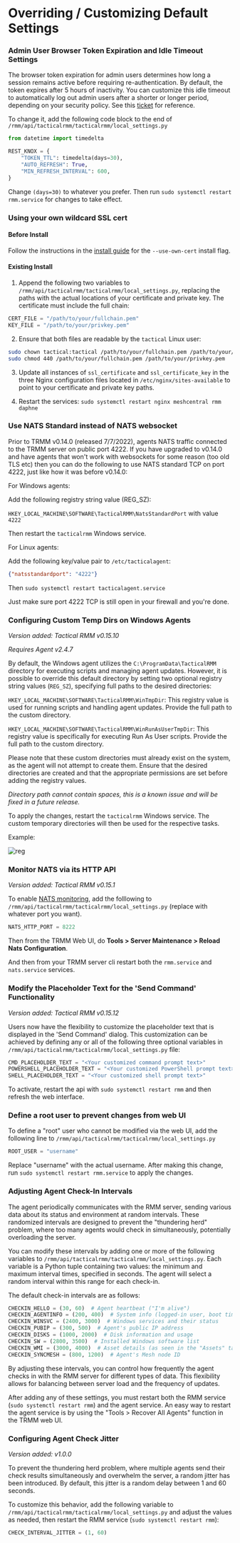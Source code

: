 # Overriding / Customizing Default Settings

### Admin User Browser Token Expiration and Idle Timeout Settings

The browser token expiration for admin users determines how long a session remains active before requiring re-authentication. By default, the token expires after 5 hours of inactivity. You can customize this idle timeout to automatically log out admin users after a shorter or longer period, depending on your security policy. See this [ticket](https://github.com/amidaware/tacticalrmm/issues/503) for reference.

To change it, add the following code block to the end of `/rmm/api/tacticalrmm/tacticalrmm/local_settings.py`

```python
from datetime import timedelta

REST_KNOX = {
    "TOKEN_TTL": timedelta(days=30),
    "AUTO_REFRESH": True,
    "MIN_REFRESH_INTERVAL": 600,
}
```

Change `(days=30)` to whatever you prefer. Then run `sudo systemctl restart rmm.service` for changes to take effect.

### Using your own wildcard SSL cert

#### Before Install

Follow the instructions in the [install guide](../install_server.md#step-5-run-the-install-script) for the `--use-own-cert` install flag.

#### Existing Install

1. Append the following two variables to `/rmm/api/tacticalrmm/tacticalrmm/local_settings.py`, replacing the paths with the actual locations of your certificate and private key. The certificate must include the full chain:
```python
CERT_FILE = "/path/to/your/fullchain.pem"
KEY_FILE = "/path/to/your/privkey.pem"
```

2. Ensure that both files are readable by the `tactical` Linux user:
```bash
sudo chown tactical:tactical /path/to/your/fullchain.pem /path/to/your/privkey.pem
sudo chmod 440 /path/to/your/fullchain.pem /path/to/your/privkey.pem
```

3. Update all instances of `ssl_certificate` and `ssl_certificate_key` in the three Nginx configuration files located in `/etc/nginx/sites-available` to point to your certificate and private key paths.

4. Restart the services: `sudo systemctl restart nginx meshcentral rmm daphne`


### Use NATS Standard instead of NATS websocket

Prior to TRMM v0.14.0 (released 7/7/2022), agents NATS traffic connected to the TRMM server on public port 4222.
If you have upgraded to v0.14.0 and have agents that won't work with websockets for some reason (too old TLS etc) then you can do the following to use NATS standard TCP on port 4222, just like how it was before v0.14.0:

For Windows agents:

Add the following registry string value (REG_SZ):

`HKEY_LOCAL_MACHINE\SOFTWARE\TacticalRMM\NatsStandardPort` with value `4222`

Then restart the `tacticalrmm` Windows service.

For Linux agents:

Add the following key/value pair to `/etc/tacticalagent`:
```json
{"natsstandardport": "4222"}
```

Then `sudo systemctl restart tacticalagent.service`

Just make sure port 4222 TCP is still open in your firewall and you're done.

### Configuring Custom Temp Dirs on Windows Agents

*Version added: Tactical RMM v0.15.10*

*Requires Agent v2.4.7*

By default, the Windows agent utilizes the `C:\ProgramData\TacticalRMM` directory for executing scripts and managing agent updates. However, it is possible to override this default directory by setting two optional registry string values (`REG_SZ`), specifying full paths to the desired directories:

`HKEY_LOCAL_MACHINE\SOFTWARE\TacticalRMM\WinTmpDir`: This registry value is used for running scripts and handling agent updates. Provide the full path to the custom directory.

`HKEY_LOCAL_MACHINE\SOFTWARE\TacticalRMM\WinRunAsUserTmpDir`: This registry value is specifically for executing Run As User scripts. Provide the full path to the custom directory.

Please note that these custom directories must already exist on the system, as the agent will not attempt to create them. Ensure that the desired directories are created and that the appropriate permissions are set before adding the registry values.

*Directory path cannot contain spaces, this is a known issue and will be fixed in a future release.*

To apply the changes, restart the `tacticalrmm` Windows service. The custom temporary directories will then be used for the respective tasks.

Example:

![reg](../images/wintmpdir.png)

### Monitor NATS via its HTTP API

*Version added: Tactical RMM v0.15.1*



To enable [NATS monitoring](https://docs.nats.io/running-a-nats-service/configuration/monitoring), add the folllowing to `/rmm/api/tacticalrmm/tacticalrmm/local_settings.py` (replace with whatever port you want).
```python
NATS_HTTP_PORT = 8222
```

Then from the TRMM Web UI, do **Tools > Server Maintenance > Reload Nats Configuration**.

And then from your TRMM server cli restart both the `rmm.service` and `nats.service` services.

### Modify the Placeholder Text for the 'Send Command' Functionality

*Version added: Tactical RMM v0.15.12*

Users now have the flexibility to customize the placeholder text that is displayed in the 'Send Command' dialog. This customization can be achieved by defining any or all of the following three optional variables in `/rmm/api/tacticalrmm/tacticalrmm/local_settings.py` file:

```python
CMD_PLACEHOLDER_TEXT = "<Your customized command prompt text>"
POWERSHELL_PLACEHOLDER_TEXT = "<Your customized PowerShell prompt text>"
SHELL_PLACEHOLDER_TEXT = "<Your customized shell prompt text>"
```

To activate, restart the api with `sudo systemctl restart rmm` and then refresh the web interface.

### Define a root user to prevent changes from web UI

To define a "root" user who cannot be modified via the web UI, add the following line to `/rmm/api/tacticalrmm/tacticalrmm/local_settings.py`

```python
ROOT_USER = "username"
```

Replace "username" with the actual username. After making this change, run `sudo systemctl restart rmm.service` to apply the changes.

### Adjusting Agent Check-In Intervals

The agent periodically communicates with the RMM server, sending various data about its status and environment at random intervals. These randomized intervals are designed to prevent the "thundering herd" problem, where too many agents would check in simultaneously, potentially overloading the server.

You can modify these intervals by adding one or more of the following variables to `/rmm/api/tacticalrmm/tacticalrmm/local_settings.py`. Each variable is a Python tuple containing two values: the minimum and maximum interval times, specified in seconds. The agent will select a random interval within this range for each check-in.

The default check-in intervals are as follows:

```python
CHECKIN_HELLO = (30, 60)  # Agent heartbeat ("I'm alive")
CHECKIN_AGENTINFO = (200, 400)  # System info (logged-in user, boot time, RAM, etc.)
CHECKIN_WINSVC = (2400, 3000)  # Windows services and their status
CHECKIN_PUBIP = (300, 500)  # Agent's public IP address
CHECKIN_DISKS = (1000, 2000)  # Disk information and usage
CHECKIN_SW = (2800, 3500)  # Installed Windows software list
CHECKIN_WMI = (3000, 4000)  # Asset details (as seen in the "Assets" tab)
CHECKIN_SYNCMESH = (800, 1200)  # Agent's Mesh node ID
```

By adjusting these intervals, you can control how frequently the agent checks in with the RMM server for different types of data. This flexibility allows for balancing between server load and the frequency of updates.

After adding any of these settings, you must restart both the RMM service (`sudo systemctl restart rmm`) and the agent service. An easy way to restart the agent service is by using the "Tools > Recover All Agents" function in the TRMM web UI.

### Configuring Agent Check Jitter

*Version added: v1.0.0*

To prevent the thundering herd problem, where multiple agents send their check results simultaneously and overwhelm the server, a random jitter has been introduced. By default, this jitter is a random delay between 1 and 60 seconds.

To customize this behavior, add the following variable to `/rmm/api/tacticalrmm/tacticalrmm/local_settings.py` and adjust the values as needed, then restart the RMM service (`sudo systemctl restart rmm`):
```python
CHECK_INTERVAL_JITTER = (1, 60)
```
